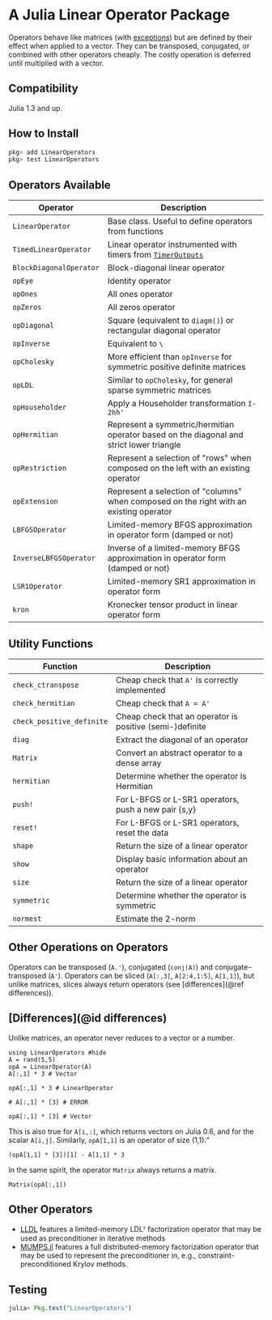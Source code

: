 # A Julia Linear Operator Package

Operators behave like matrices (with [exceptions](#Differences-1)) but are defined
by their effect when applied to a vector.
They can be transposed, conjugated, or combined with other operators cheaply.
The costly operation is deferred until multiplied with a vector.

## Compatibility

Julia 1.3 and up.

## How to Install

```julia
pkg> add LinearOperators
pkg> test LinearOperators
```

## Operators Available

Operator                     | Description
-----------------------------|------------
`LinearOperator`             | Base class. Useful to define operators from functions
`TimedLinearOperator`        | Linear operator instrumented with timers from [`TimerOutputs`](https://github.com/KristofferC/TimerOutputs.jl)
`BlockDiagonalOperator`      | Block-diagonal linear operator
`opEye`                      | Identity operator
`opOnes`                     | All ones operator
`opZeros`                    | All zeros operator
`opDiagonal`                 | Square (equivalent to `diagm()`) or rectangular diagonal operator
`opInverse`                  | Equivalent to `\`
`opCholesky`                 | More efficient than `opInverse` for symmetric positive definite matrices
`opLDL`                      | Similar to `opCholesky`, for general sparse symmetric matrices
`opHouseholder`              | Apply a Householder transformation `I-2hh'`
`opHermitian`                | Represent a symmetric/hermitian operator based on the diagonal and strict lower triangle
`opRestriction`              | Represent a selection of "rows" when composed on the left with an existing operator
`opExtension`                | Represent a selection of "columns" when composed on the right with an existing operator
`LBFGSOperator`              | Limited-memory BFGS approximation in operator form (damped or not)
`InverseLBFGSOperator`       | Inverse of a limited-memory BFGS approximation in operator form (damped or not)
`LSR1Operator`               | Limited-memory SR1 approximation in operator form
`kron`                       | Kronecker tensor product in linear operator form

## Utility Functions

Function           | Description
-------------------|------------
`check_ctranspose` | Cheap check that `A'` is correctly implemented
`check_hermitian`  | Cheap check that `A = A'`
`check_positive_definite` | Cheap check that an operator is positive (semi-)definite
`diag`             | Extract the diagonal of an operator
`Matrix`           | Convert an abstract operator to a dense array
`hermitian`        | Determine whether the operator is Hermitian
`push!`            | For L-BFGS or L-SR1 operators, push a new pair {s,y}
`reset!`           | For L-BFGS or L-SR1 operators, reset the data
`shape`            | Return the size of a linear operator
`show`             | Display basic information about an operator
`size`             | Return the size of a linear operator
`symmetric`        | Determine whether the operator is symmetric
`normest`          | Estimate the 2-norm


## Other Operations on Operators

Operators can be transposed (`A.'`), conjugated (`conj(A)`) and conjugate-transposed (`A'`).
Operators can be sliced (`A[:,3]`, `A[2:4,1:5]`, `A[1,1]`), but unlike matrices, slices always return
operators (see [differences](@ref differences)).

## [Differences](@id differences)

Unlike matrices, an operator never reduces to a vector or a number.

```@example exdiff
using LinearOperators #hide
A = rand(5,5)
opA = LinearOperator(A)
A[:,1] * 3 # Vector
```
```@example exdiff
opA[:,1] * 3 # LinearOperator
```
```@example exdiff
# A[:,1] * [3] # ERROR
```
```@example exdiff
opA[:,1] * [3] # Vector
```
This is also true for `A[i,:]`, which returns vectors on Julia 0.6, and for the scalar
`A[i,j]`.
Similarly, `opA[1,1]` is an operator of size (1,1):"
```@example exdiff
(opA[1,1] * [3])[1] - A[1,1] * 3
```

In the same spirit, the operator `Matrix` always returns a matrix.
```@example exdiff
Matrix(opA[:,1])
```

## Other Operators

* [LLDL](https://github.com/optimizers/lldl) features a limited-memory
  LDLᵀ factorization operator that may be used as preconditioner
  in iterative methods
* [MUMPS.jl](https://github.com/JuliaSmoothOptimizers/MUMPS.jl) features a full
  distributed-memory factorization operator that may be used to represent the
  preconditioner in, e.g., constraint-preconditioned Krylov methods.

## Testing

```julia
julia> Pkg.test("LinearOperators")
```
